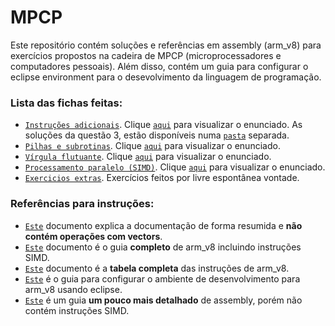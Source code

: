 # MPCP
Este repositório contém soluções  e referências em assembly (arm_v8) para exercícios propostos na cadeira de MPCP (microprocessadores e computadores pessoais). Além disso, contém um guia para configurar o eclipse environment para o desevolvimento da linguagem de programação. 
  
  ### Lista das fichas feitas:  
    
  - [`Instruções adicionais`](Instrucoes_adicionais_sol.s). Clique [`aqui`](instrucoes_adicionais.pdf) para visualizar o enunciado. As soluções da questão 3, estão disponíveis numa [`pasta`](https://github.com/Jumaruba/MPCP/tree/master/Quest%C3%A3o%203%20-%20Instrucoes_adicionais) separada.
  - [`Pilhas e subrotinas`](Pilha_subrotinas_sol.s).  Clique [`aqui`](Enunciados/pilha_subrotinas.pdf) para visualizar o enunciado.  
  - [`Vírgula flutuante`](Vírgula_flutuante_sol.s). Clique [`aqui`](Enunciados/AArch64_VF.pdf) para visualizar o enunciado.  
  - [`Processamento paralelo (SIMD)`](SIMD_sol.s). Clique [`aqui`](Enunciados/AArch64_SIMD.pdf) para visualizar o enunciado.
  - [`Exercicios extras`](extraExercises.s). Exercícios feitos por livre espontânea vontade. 
    
  ### Referências para instruções:
  
  - [`Este`](Instructions/ARM.Reference_Manual.pdf) documento explica a documentação de forma resumida e __não contém operações com vectors__. 
  - [`Este`](Instructions/DUI0801I_armasm_user_guide.pdf) documento é o guia __completo__ de arm_v8 incluindo instruções SIMD.
  - [`Este`](Instructions/InstructionsTable.v5.2.pdf) documento é a __tabela completa__ das instruções de arm_v8.
  - [`Este`](https://github.com/Jumaruba/MPCP/blob/master/Instructions/Tutorial_de_configurac__807_a__771_o_do_DS-5%20(2).pdf) é o guia para configurar o ambiente de desenvolvimento para arm_v8 usando eclipse. 
  - [`Este`](Instructions/the_a64_Instruction_set_100898_0100.pdf) é um guia __um pouco mais detalhado__ de assembly, porém não contém instruções SIMD. 
  
